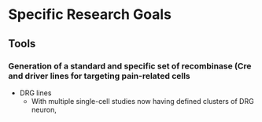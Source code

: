 # Specific Research Goals

## Tools

### Generation of a standard and specific set of recombinase (Cre and  driver lines for targeting pain-related cells
- DRG lines
    - With multiple single-cell studies now having defined clusters of DRG neuron, 

